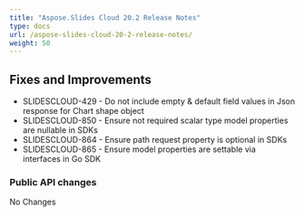 ```yaml
---
title: "Aspose.Slides Cloud 20.2 Release Notes"
type: docs
url: /aspose-slides-cloud-20-2-release-notes/
weight: 50
---
```


## **Fixes and Improvements**
- SLIDESCLOUD-429 - Do not include empty & default field values in Json response for Chart shape object
- SLIDESCLOUD-850 - Ensure not required scalar type model properties are nullable in SDKs
- SLIDESCLOUD-864 - Ensure path request property is optional in SDKs
- SLIDESCLOUD-865 - Ensure model properties are settable via interfaces in Go SDK
### **Public API changes**
No Changes
